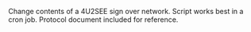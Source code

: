 Change contents of a 4U2SEE sign over network. Script works best in a cron job. Protocol document included for reference.
